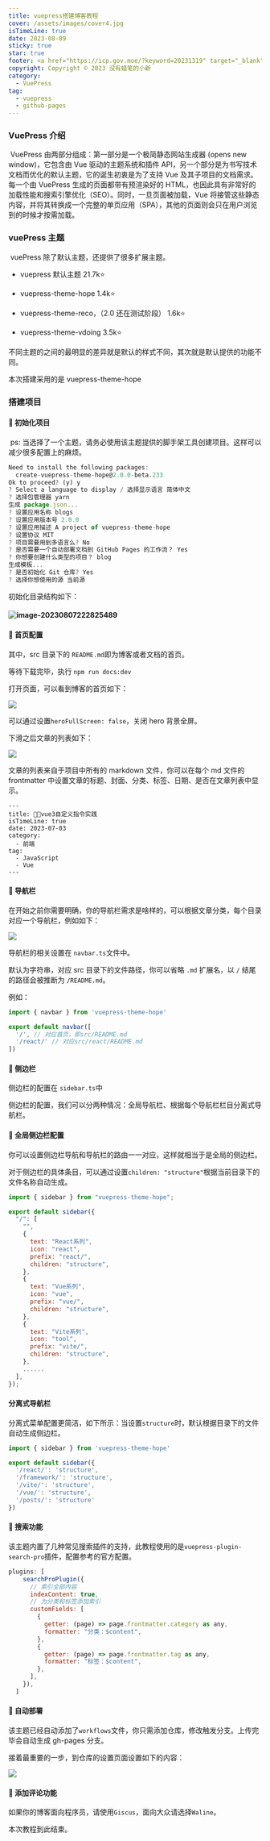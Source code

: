 ```yaml
---
title: vuepress搭建博客教程
cover: /assets/images/cover4.jpg
isTimeLine: true
date: 2023-08-09
sticky: true
star: true
footer: <a href="https://icp.gov.moe/?keyword=20231319" target="_blank">萌 ICP 备 20231319 号</a>
copyright: Copyright © 2023 没有蜡笔的小新
category:
  - VuePress
tag:
  - vuepress
  - github-pages
---
```


### VuePress 介绍

​ VuePress 由两部分组成：第一部分是一个极简静态网站生成器 (opens new window)，它包含由 Vue 驱动的主题系统和插件 API，另一个部分是为书写技术文档而优化的默认主题，它的诞生初衷是为了支持 Vue 及其子项目的文档需求。每一个由 VuePress 生成的页面都带有预渲染好的 HTML，也因此具有非常好的加载性能和搜索引擎优化（SEO）。同时，一旦页面被加载，Vue 将接管这些静态内容，并将其转换成一个完整的单页应用（SPA），其他的页面则会只在用户浏览到的时候才按需加载。

[vuePress官方文档]: https://vuepress.vuejs.org

### vuePress 主题

​ vuePress 除了默认主题，还提供了很多扩展主题。

- vuepress 默认主题 21.7k⭐

- vuepress-theme-hope 1.4k⭐
- vuepress-theme-reco，（2.0 还在测试阶段） 1.6k⭐
- vuepress-theme-vdoing 3.5k⭐

不同主题的之间的最明显的差异就是默认的样式不同，其次就是默认提供的功能不同。

本次搭建采用的是 vuepress-theme-hope

### 搭建项目

#### 💎 初始化项目

​ ps: 当选择了一个主题，请务必使用该主题提供的脚手架工具创建项目。这样可以减少很多配置上的麻烦。

```js
Need to install the following packages:
  create-vuepress-theme-hope@2.0.0-beta.233
Ok to proceed? (y) y
? Select a language to display / 选择显示语言 简体中文
? 选择包管理器 yarn
生成 package.json...
? 设置应用名称 blogs
? 设置应用版本号 2.0.0
? 设置应用描述 A project of vuepress-theme-hope
? 设置协议 MIT
? 项目需要用到多语言么? No
? 是否需要一个自动部署文档到 GitHub Pages 的工作流？ Yes
? 你想要创建什么类型的项目？ blog
生成模板...
? 是否初始化 Git 仓库? Yes
? 选择你想使用的源 当前源
```

初始化目录结构如下：

#### ![image-20230807222825489](/assets/images/content1.png)

#### 🚀 首页配置

其中，src 目录下的 `README.md`即为博客或者文档的首页。

等待下载完毕，执行 `npm run docs:dev`

打开页面，可以看到博客的首页如下：

![](/assets/images/content2.png)

可以通过设置`heroFullScreen: false`，关闭 hero 背景全屏。

下滑之后文章的列表如下：

![](/assets/images/content3.png)

文章的列表来自于项目中所有的 markdown 文件，你可以在每个 md 文件的 frontmatter 中设置文章的标题、封面、分类、标签、日期、是否在文章列表中显示。

```text
---
title: 🚀🚀vue3自定义指令实践
isTimeLine: true
date: 2023-07-03
category:
  - 前端
tag:
  - JavaScript
  - Vue
---
```

#### 🚀 导航栏

在开始之前你需要明确，你的导航栏需求是啥样的，可以根据文章分类，每个目录对应一个导航栏，例如如下：

![](/assets/images/content4.png)

导航栏的相关设置在 `navbar.ts`文件中。

默认为字符串，对应 src 目录下的文件路径，你可以省略 `.md` 扩展名，以 `/` 结尾的路径会被推断为 `/README.md`。

例如：

```js
import { navbar } from 'vuepress-theme-hope'

export default navbar([
  '/', // 对应首页，即src/README.md
  '/react/' // 对应src/react/README.md
])
```

#### 🚀 侧边栏

侧边栏的配置在 `sidebar.ts`中

侧边栏的配置，我们可以分两种情况：全局导航栏、根据每个导航栏栏目分离式导航栏。

#### 💎 全局侧边栏配置

你可以设置侧边栏导航和导航栏的路由一一对应，这样就相当于是全局的侧边栏。

对于侧边栏的具体条目，可以通过设置`children: "structure"`根据当前目录下的文件名称自动生成。

```js
import { sidebar } from "vuepress-theme-hope";

export default sidebar({
  "/": [
    "",
    {
      text: "React系列",
      icon: "react",
      prefix: "react/",
      children: "structure",
    },
    {
      text: "Vue系列",
      icon: "vue",
      prefix: "vue/",
      children: "structure",
    },
    {
      text: "Vite系列",
      icon: "tool",
      prefix: "vite/",
      children: "structure",
    },
    ......
  ],
});
```

#### 分离式导航栏

分离式菜单配置更简洁，如下所示：当设置`structure`时，默认根据目录下的文件自动生成侧边栏。

```js
import { sidebar } from 'vuepress-theme-hope'

export default sidebar({
  '/react/': 'structure',
  '/framework/': 'structure',
  '/vite/': 'structure',
  '/vue/': 'structure',
  '/posts/': 'structure'
})
```

#### 🚀 搜索功能

该主题内置了几种常见搜索插件的支持，此教程使用的是`vuepress-plugin-search-pro`插件，配置参考的官方配置。

```js
plugins: [
    searchProPlugin({
      // 索引全部内容
      indexContent: true,
      // 为分类和标签添加索引
      customFields: [
        {
          getter: (page) => page.frontmatter.category as any,
          formatter: "分类：$content",
        },
        {
          getter: (page) => page.frontmatter.tag as any,
          formatter: "标签：$content",
        },
      ],
    }),
  ]
```

#### 🚀 自动部署

该主题已经自动添加了`workflows`文件，你只需添加仓库，修改触发分支。上传完毕会自动生成 gh-pages 分支。

接着最重要的一步，到仓库的设置页面设置如下的内容：

![](/assets/images/content5.png)

#### 🚀 添加评论功能

如果你的博客面向程序员，请使用`Giscus`，面向大众请选择`Waline`。

本次教程到此结束。

